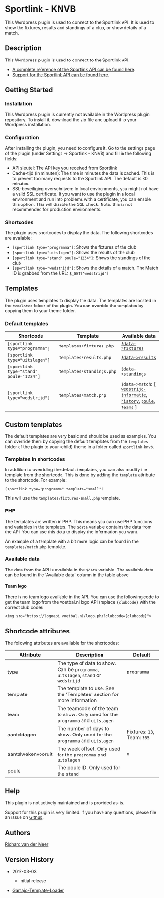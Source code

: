 # Sportlink - KNVB

This Wordpress plugin is used to connect to the Sportlink API. It is used to show the fixtures, results and standings of a club, or show details of a match.

## Description

This Wordpress plugin is used to connect to the Sportlink API.

- [A complete reference of the Sportlink API can be found here](https://dexels.github.io/navajofeeds-json-parser/).
- [Support for the Sportlink API can be found here](https://sportlinkservices.freshdesk.com/nl/support/solutions/9000107516).

## Getting Started

### Installation

This Wordpress plugin is currently not available in the Wordpress plugin repository. To install it, download the zip file and upload it to your Wordpress installation.

### Configuration

After installing the plugin, you need to configure it. Go to the settings page of the plugin (under Settings -> Sportlink - KNVB) and fill in the following fields:

- API sleutel: The API key you received from Sportlink
- Cache-tijd (in minuten): The time in minutes the data is cached. This is to prevent too many requests to the Sportlink API. The default is 30 minutes.
- SSL-beveiliging overschrijven: In local environments, you might not have a valid SSL certificate. If you want to use the plugin in a local environment and run into problems with a certificate, you can enable this option. This will disable the SSL check. Note: this is not recommended for production environments.

### Shortcodes

The plugin uses shortcodes to display the data. The following shortcodes are available:

- `[sportlink type="programma"]`: Shows the fixtures of the club
- `[sportlink type="uitslagen"]`: Shows the results of the club
- `[sportlink type="stand" poule="1234"]`: Shows the standings of the club
- `[sportlink type="wedstrijd"]`: Shows the details of a match. The Match ID is grabbed from the URL: `$_GET['wedstrijd']`

## Templates

The plugin uses templates to display the data. The templates are located in the `templates` folder of the plugin. You can override the templates by copying them to your theme folder.

### Default templates

| Shortcode                               | Template                  | Available data                                                                                                                                                                                                                                                                                                                                                                                     |
| --------------------------------------- | ------------------------- | -------------------------------------------------------------------------------------------------------------------------------------------------------------------------------------------------------------------------------------------------------------------------------------------------------------------------------------------------------------------------------------------------- |
| `[sportlink type="programma"]`          | `templates/fixtures.php`  | [`$data->fixtures`](https://dexels.github.io/navajofeeds-json-parser/article/?programma)                                                                                                                                                                                                                                                                                                           |
| `[sportlink type="uitslagen"]`          | `templates/results.php`   | [`$data->results`](https://dexels.github.io/navajofeeds-json-parser/article/?uitslagen)                                                                                                                                                                                                                                                                                                            |
| `[sportlink type="stand" poule="1234"]` | `templates/standings.php` | [`$data->standings`](https://dexels.github.io/navajofeeds-json-parser/article/?poulestand)                                                                                                                                                                                                                                                                                                         |
| `[sportlink type="wedstrijd"]`          | `templates/match.php`     | `$data->match`: [ [`wedstrijd-informatie`](https://dexels.github.io/navajofeeds-json-parser/article/?wedstrijd-informatie), [`history`](https://dexels.github.io/navajofeeds-json-parser/article/?wedstrijd-historische-resultaten), [`poule`](https://dexels.github.io/navajofeeds-json-parser/article/?poulestand), [`teams`](https://dexels.github.io/navajofeeds-json-parser/article/?teams) ] |

## Custom templates

The default templates are very basic and should be used as examples. You can override them by copying the default templates from the `templates` folder of the plugin to your (child) theme in a folder called `sportlink-knvb`.

### Templates in shortcodes

In addition to overriding the default templates, you can also modify the template from the shortcode. This is done by adding the `template` attribute to the shortcode. For example:

```
[sportlink type="programma" template="small"]
```

This will use the `templates/fixtures-small.php` template.

### PHP

The templates are written in PHP. This means you can use PHP functions and variables in the templates. The `$data` variable contains the data from the API. You can use this data to display the information you want.

An example of a template with a bit more logic can be found in the `templates/match.php` template.

### Available data

The data from the API is available in the `$data` variable. The available data can be found in the 'Available data' column in the table above

#### Team logo

There is no team logo available in the API. You can use the following code to get the team logo from the voetbal.nl logo API (replace `{clubcode}` with the correct club code):

```
<img src="https://logoapi.voetbal.nl/logo.php?clubcode={clubcode}">
```

## Shortcode attributes

The following attributes are available for the shortcodes:

| Attribute          | Description                                                                       | Default                     |
| ------------------ | --------------------------------------------------------------------------------- | --------------------------- |
| type               | The type of data to show. Can be `programma`, `uitslagen`, `stand` or `wedstrijd` | `programma`                 |
| template           | The template to use. See the 'Templates' section for more information             |                             |
| team               | The teamcode of the team to show. Only used for the `programma` and `uitslagen`   |                             |
| aantaldagen        | The number of days to show. Only used for the `programma` and `uitslagen`         | Fixtures: `13`, Team: `365` |
| aantalwekenvooruit | The week offset. Only used for the `programma` and `uitslagen`                    | `0`                         |
| poule              | The poule ID. Only used for the `stand`                                           |                             |

## Help

This plugin is not actively maintained and is provided as-is.

Support for this plugin is very limited. If you have any questions, please file an issue on [Github](https://github.com/RichardVanDerMeer/wordpress-sportlink.club.dataservices/issues).

## Authors

[Richard van der Meer](https://richardvandermeer.nl)

## Version History

- 2017-03-03
  - Initial release

- [Gamajo-Template-Loader](https://github.com/GaryJones/Gamajo-Template-Loader)
